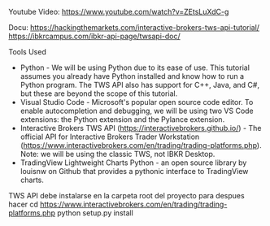Youtube Video:
https://www.youtube.com/watch?v=ZEtsLuXdC-g

Docu:
https://hackingthemarkets.com/interactive-brokers-tws-api-tutorial/
https://ibkrcampus.com/ibkr-api-page/twsapi-doc/


Tools Used
* Python - We will be using Python due to its ease of use. This tutorial assumes you already have Python installed and know how to run a Python program. The TWS API also has support for C++, Java, and C#, but these are beyond the scope of this tutorial.
* Visual Studio Code - Microsoft's popular open source code editor. To enable autocompletion and debugging, we will be using two VS Code extensions: the Python extension and the Pylance extension.
* Interactive Brokers TWS API (https://interactivebrokers.github.io/) - The official API for Interactive Brokers Trader Workstation (https://www.interactivebrokers.com/en/trading/trading-platforms.php). Note: we will be using the classic TWS, not IBKR Desktop.
* TradingView Lightweight Charts Python - an open source library by louisnw on Github that provides a pythonic interface to TradingView charts.


TWS API debe instalarse en la carpeta root del proyecto para despues hacer
cd https://www.interactivebrokers.com/en/trading/trading-platforms.php
python setup.py install
